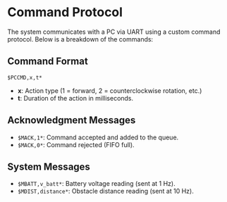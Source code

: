 # Command Protocol

The system communicates with a PC via UART using a custom command protocol. Below is a breakdown of the commands:

## Command Format
`$PCCMD,x,t*`
- **x**: Action type (1 = forward, 2 = counterclockwise rotation, etc.)
- **t**: Duration of the action in milliseconds.

## Acknowledgment Messages
- `$MACK,1*`: Command accepted and added to the queue.
- `$MACK,0*`: Command rejected (FIFO full).

## System Messages
- `$MBATT,v_batt*`: Battery voltage reading (sent at 1 Hz).
- `$MDIST,distance*`: Obstacle distance reading (sent at 10 Hz).
